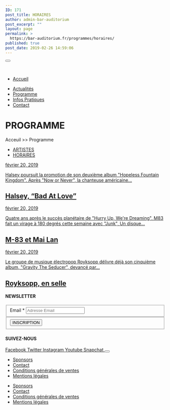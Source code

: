 ```yaml
---
ID: 171
post_title: HORAIRES
author: admin-bar-auditorium
post_excerpt: ""
layout: page
permalink: >
  https://bar-auditorium.fr/programmes/horaires/
published: true
post_date: 2019-02-26 14:59:06
---
```

<button id="elementor-menu-toggle"></button>
				<nav itemtype="http://schema.org/SiteNavigationElement" itemscope="itemscope" id="elementor-navigation" role="navigation" aria-label="Elementor Menu">				
				<ul id="elementor-navmenu"><li><a href="https://bar-auditorium.fr/">Accueil</a></li>
<li><a href="https://bar-auditorium.fr/actualites/">Actualités</a></li>
<li><a href="https://bar-auditorium.fr/programmes/artistes/">Programme</a></li>
<li><a href="https://bar-auditorium.fr/infos-pratiques/">Infos Pratiques</a></li>
<li><a href="https://bar-auditorium.fr/contact/">Contact</a></li>
</ul>		
								</nav>
			<h1>PROGRAMME</h1>		
		<p>Acceuil &gt;&gt; Programme</p>		
		<nav itemtype="http://schema.org/SiteNavigationElement" itemscope="itemscope" id="cbp-hsmenu-wrapper">
				<ul id="mega-menu"><li><a href="https://bar-auditorium.fr/programmes/artistes/">ARTISTES</a></li>
<li><a href="https://bar-auditorium.fr/programmes/horaires/">HORAIRES</a></li>
</ul>			
		</nav>
				    <article>
            <a href="https://bar-auditorium.fr/halsey-bad-at-love/" title="Halsey, &#8220;Bad At Love&#8221;">
                <time datetime="février 20, 2019">février 20, 2019</time>
                        <p>
Halsey poursuit la promotion de son deuxième album "Hopeless Fountain Kingdom". Après "Now or Never", la chanteuse américaine...
</p>
                        <h2>Halsey, &#8220;Bad At Love&#8221;</h2>
                            </a>
    </article>
    <article>
            <a href="https://bar-auditorium.fr/m-83-et-mai-lan-prets-a-danser/" title="M-83 et Mai Lan">
                <time datetime="février 20, 2019">février 20, 2019</time>
                        <p>
Quatre ans après le succès planétaire de "Hurry Up, We're Dreaming", M83 fait un virage à 180 degrés cette semaine avec "Junk", Un disque...
</p>
                        <h2>M-83 et Mai Lan</h2>
                            </a>
    </article>
    <article>
            <a href="https://bar-auditorium.fr/royksopp-en-selle/" title="Royksopp, en selle">
                <time datetime="février 20, 2019">février 20, 2019</time>
                        <p>
Le groupe de musique électropop Royksopp délivre déjà son cinquième album, "Gravity The Seducer", devancé par...
</p>
                        <h2>Royksopp, en selle</h2>
                            </a>
    </article>
			<h4>NEWSLETTER</h4>		
			<form action="https://bar-auditorium.fr/wp-admin/admin-post.php" method="post" name="content-form-65fbfee8" id="content-form-65fbfee8"><input type="hidden" id="_wpnonce_newsletter" name="_wpnonce_newsletter" value="fa72cb88c4" /><input type="hidden" name="_wp_http_referer" value="/wp-admin/admin-ajax.php" /><input type="hidden" name="action" value="content_form_submit" /><input type="hidden" name="form-type" value="newsletter" /><input type="hidden" name="form-builder" value="elementor" /><input type="hidden" name="post-id" value="75" /><input type="hidden" name="form-id" value="65fbfee8" />
        <fieldset>
            <label for="data[65fbfee8][email]"
				>
				Email *            </label>
			                    <input type="text" name="data[65fbfee8][email]" id="data[65fbfee8][email]"
						required="required"  placeholder="Adresse Email">
					        </fieldset>
		        <fieldset>
            <button type="submit" name="submit" value="submit-newsletter-65fbfee8">
	            INSCRIPTION                            </button>
        </fieldset>
		</form>		
			<h4>SUIVEZ-NOUS</h4>		
							<a href="" target="_blank" rel="noopener noreferrer">
					Facebook
				</a>
							<a href="" target="_blank" rel="noopener noreferrer">
					Twitter
				</a>
							<a href="" target="_blank" rel="noopener noreferrer">
					Instagram
				</a>
							<a href="" target="_blank" rel="noopener noreferrer">
					Youtube
				</a>
							<a href="" target="_blank" rel="noopener noreferrer">
					Snapchat
				</a>
						<button id="elementor-menu-toggle"></button>
				<nav itemtype="http://schema.org/SiteNavigationElement" itemscope="itemscope" id="elementor-navigation" role="navigation" aria-label="Elementor Menu">				
				<ul id="elementor-navmenu"><li><a href="https://bar-auditorium.fr/sponsors/">Sponsors</a></li>
<li><a href="https://bar-auditorium.fr/contact/">Contact</a></li>
<li><a href="https://bar-auditorium.fr/conditions-generales-de-ventes/">Conditions générales de ventes</a></li>
<li><a href="https://bar-auditorium.fr/mentions-legales/">Mentions légales</a></li>
</ul>		
								</nav>
		<nav itemtype="http://schema.org/SiteNavigationElement" itemscope="itemscope" id="cbp-hsmenu-wrapper">
				<ul id="mega-menu"><li><a href="https://bar-auditorium.fr/sponsors/">Sponsors</a></li>
<li><a href="https://bar-auditorium.fr/contact/">Contact</a></li>
<li><a href="https://bar-auditorium.fr/conditions-generales-de-ventes/">Conditions générales de ventes</a></li>
<li><a href="https://bar-auditorium.fr/mentions-legales/">Mentions légales</a></li>
</ul>			
		</nav>
